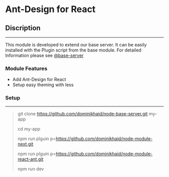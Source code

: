 
# Ant-Design for React

## Discription

---

This module is developed to extend our base server. It can be easily installed with the Plugin script from the base module. For detailed Information please see [@base-server](https://github.com/dominikhaid/node-base-server.git)

### Module Features

- Add Ant-Design for React
- Setup easy theming with less


### Setup

---

> git clone https://github.com/dominikhaid/node-base-server.git my-app
> 
> cd my-app
> 
> npm run plguin p=https://github.com/dominikhaid/node-module-next.git
> 
> npm run plguin p=https://github.com/dominikhaid/node-module-react-ant.git
> 
> npm run dev